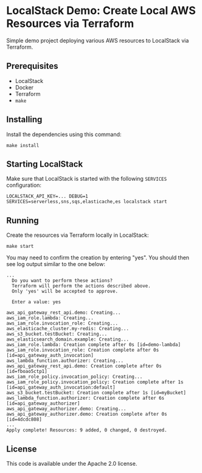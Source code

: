 # LocalStack Demo: Create Local AWS Resources via Terraform

Simple demo project deploying various AWS resources to LocalStack via Terraform.

## Prerequisites

* LocalStack
* Docker
* Terraform
* `make`

## Installing

Install the dependencies using this command:
```
make install
```

## Starting LocalStack

Make sure that LocalStack is started with the following `SERVICES` configuration:
```
LOCALSTACK_API_KEY=... DEBUG=1 SERVICES=serverless,sns,sqs,elasticache,es localstack start
```

## Running

Create the resources via Terraform locally in LocalStack:
```
make start
```

You may need to confirm the creation by entering "yes". You should then see log output similar to the one below:
```
...
  Do you want to perform these actions?
  Terraform will perform the actions described above.
  Only 'yes' will be accepted to approve.

  Enter a value: yes

aws_api_gateway_rest_api.demo: Creating...
aws_iam_role.lambda: Creating...
aws_iam_role.invocation_role: Creating...
aws_elasticache_cluster.my-redis: Creating...
aws_s3_bucket.testBucket: Creating...
aws_elasticsearch_domain.example: Creating...
aws_iam_role.lambda: Creation complete after 0s [id=demo-lambda]
aws_iam_role.invocation_role: Creation complete after 0s [id=api_gateway_auth_invocation]
aws_lambda_function.authorizer: Creating...
aws_api_gateway_rest_api.demo: Creation complete after 0s [id=fboao5ctp1]
aws_iam_role_policy.invocation_policy: Creating...
aws_iam_role_policy.invocation_policy: Creation complete after 1s [id=api_gateway_auth_invocation:default]
aws_s3_bucket.testBucket: Creation complete after 1s [id=myBucket]
aws_lambda_function.authorizer: Creation complete after 6s [id=api_gateway_authorizer]
aws_api_gateway_authorizer.demo: Creating...
aws_api_gateway_authorizer.demo: Creation complete after 0s [id=4dcdc808]
...
Apply complete! Resources: 9 added, 0 changed, 0 destroyed.
```

## License

This code is available under the Apache 2.0 license.
